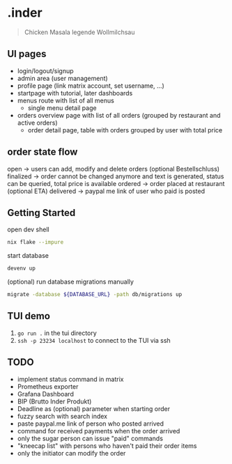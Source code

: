 # .inder

> Chicken Masala legende Wollmilchsau

## UI pages

- login/logout/signup
- admin area (user management)
- profile page (link matrix account, set username, ...)
- startpage with tutorial, later dashboards
- menus route with list of all menus
    - single menu detail page
- orders overview page with list of all orders (grouped by restaurant and active
  orders)
    - order detail page, table with orders grouped by user with total price


## order state flow

open -> users can add, modify and delete orders (optional Bestellschluss)
finalized -> order cannot be changed anymore and text is generated, status can
        be queried, total price is available
ordered -> order placed at restaurant (optional ETA)
delivered -> paypal me link of user who paid is posted


## Getting Started

open dev shell

```bash
nix flake --impure
```

start database

```bash
devenv up
```

(optional) run database migrations manually

```bash
migrate -database ${DATABASE_URL} -path db/migrations up
```

## TUI demo

1. `go run .` in the tui directory
2. `ssh -p 23234 localhost` to connect to the TUI via ssh

## TODO

- implement status command in matrix
- Prometheus exporter
- Grafana Dashboard
- BIP (Brutto Inder Produkt)
- Deadline as (optional) parameter when starting order
- fuzzy search with search index
- paste paypal.me link of person who posted arrived
- command for received payments when the order arrived
- only the sugar person can issue "paid" commands
- "kneecap list" with persons who haven't paid their order items
- only the initiator can modify the order

